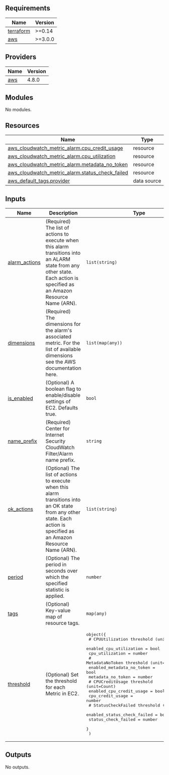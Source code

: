 <!-- BEGIN_TF_DOCS -->
## Requirements

| Name | Version |
|------|---------|
| <a name="requirement_terraform"></a> [terraform](#requirement\_terraform) | >=0.14 |
| <a name="requirement_aws"></a> [aws](#requirement\_aws) | >=3.0.0 |

## Providers

| Name | Version |
|------|---------|
| <a name="provider_aws"></a> [aws](#provider\_aws) | 4.8.0 |

## Modules

No modules.

## Resources

| Name | Type |
|------|------|
| [aws_cloudwatch_metric_alarm.cpu_credit_usage](https://registry.terraform.io/providers/hashicorp/aws/latest/docs/resources/cloudwatch_metric_alarm) | resource |
| [aws_cloudwatch_metric_alarm.cpu_utilization](https://registry.terraform.io/providers/hashicorp/aws/latest/docs/resources/cloudwatch_metric_alarm) | resource |
| [aws_cloudwatch_metric_alarm.metadata_no_token](https://registry.terraform.io/providers/hashicorp/aws/latest/docs/resources/cloudwatch_metric_alarm) | resource |
| [aws_cloudwatch_metric_alarm.status_check_failed](https://registry.terraform.io/providers/hashicorp/aws/latest/docs/resources/cloudwatch_metric_alarm) | resource |
| [aws_default_tags.provider](https://registry.terraform.io/providers/hashicorp/aws/latest/docs/data-sources/default_tags) | data source |

## Inputs

| Name | Description | Type | Default | Required |
|------|-------------|------|---------|:--------:|
| <a name="input_alarm_actions"></a> [alarm\_actions](#input\_alarm\_actions) | (Required) The list of actions to execute when this alarm transitions into an ALARM state from any other state. Each action is specified as an Amazon Resource Name (ARN). | `list(string)` | n/a | yes |
| <a name="input_dimensions"></a> [dimensions](#input\_dimensions) | (Required) The dimensions for the alarm's associated metric. For the list of available dimensions see the AWS documentation here. | `list(map(any))` | n/a | yes |
| <a name="input_is_enabled"></a> [is\_enabled](#input\_is\_enabled) | (Optional) A boolean flag to enable/disable settings of EC2. Defaults true. | `bool` | `true` | no |
| <a name="input_name_prefix"></a> [name\_prefix](#input\_name\_prefix) | (Required) Center for Internet Security CloudWatch Filter/Alarm name prefix. | `string` | n/a | yes |
| <a name="input_ok_actions"></a> [ok\_actions](#input\_ok\_actions) | (Optional) The list of actions to execute when this alarm transitions into an OK state from any other state. Each action is specified as an Amazon Resource Name (ARN). | `list(string)` | `null` | no |
| <a name="input_period"></a> [period](#input\_period) | (Optional) The period in seconds over which the specified statistic is applied. | `number` | `300` | no |
| <a name="input_tags"></a> [tags](#input\_tags) | (Optional) Key-value map of resource tags. | `map(any)` | `null` | no |
| <a name="input_threshold"></a> [threshold](#input\_threshold) | (Optional) Set the threshold for each Metric in EC2. | <pre>object({<br>    # CPUUtilization threshold (unit=Percent)<br>    enabled_cpu_utilization = bool<br>    cpu_utilization         = number<br>    # MetadataNoToken threshold (unit=Count)<br>    enabled_metadata_no_token = bool<br>    metadata_no_token         = number<br>    # CPUCreditUsage threshold (unit=Count)<br>    enabled_cpu_credit_usage = bool<br>    cpu_credit_usage         = number<br>    # StatusCheckFailed threshold (unit=Count)<br>    enabled_status_check_failed = bool<br>    status_check_failed         = number<br>    }<br>  )</pre> | <pre>{<br>  "cpu_credit_usage": 5,<br>  "cpu_utilization": 80,<br>  "enabled_cpu_credit_usage": true,<br>  "enabled_cpu_utilization": true,<br>  "enabled_metadata_no_token": true,<br>  "enabled_status_check_failed": true,<br>  "metadata_no_token": 1,<br>  "status_check_failed": 1<br>}</pre> | no |

## Outputs

No outputs.
<!-- END_TF_DOCS -->
